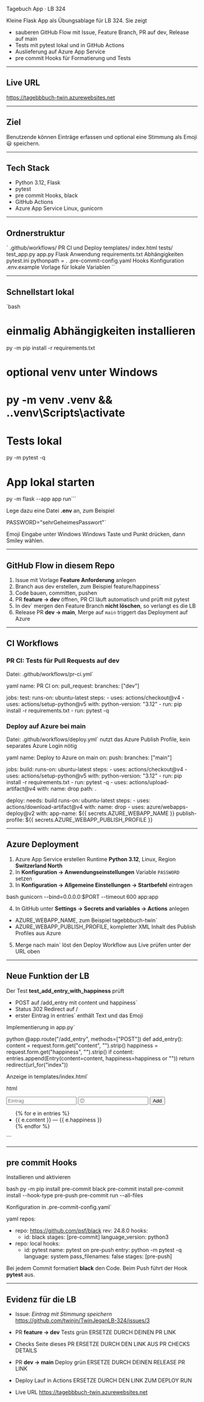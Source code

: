 Tagebuch App · LB 324

Kleine Flask App als Übungsablage für LB 324.
Sie zeigt

- sauberen GitHub Flow mit Issue, Feature Branch, PR auf dev, Release auf main
- Tests mit pytest lokal und in GitHub Actions
- Auslieferung auf Azure App Service
- pre commit Hooks für Formatierung und Tests

---

## Live URL

https://tagebbbuch-twin.azurewebsites.net

---

## Ziel

Benutzende können Einträge erfassen und optional eine Stimmung als Emoji 😃 speichern.

---

## Tech Stack

- Python 3.12, Flask
- pytest
- pre commit Hooks, black
- GitHub Actions
- Azure App Service Linux, gunicorn

---

## Ordnerstruktur
`
.github/workflows/        PR CI und Deploy
templates/                index.html
tests/                    test_app.py
app.py                    Flask Anwendung
requirements.txt          Abhängigkeiten
pytest.ini                pythonpath = .
.pre-commit-config.yaml   Hooks Konfiguration
.env.example              Vorlage für lokale Variablen
``

---

## Schnellstart lokal

`bash
# einmalig Abhängigkeiten installieren
py -m pip install -r requirements.txt

# optional venv unter Windows
# py -m venv .venv && .\.venv\Scripts\activate

# Tests lokal
py -m pytest -q

# App lokal starten
py -m flask --app app run```

Lege dazu eine Datei **.env** an, zum Beispiel


PASSWORD="sehrGeheimesPasswort"`

Emoji Eingabe unter Windows
Windows Taste und Punkt drücken, dann Smiley wählen.

---

## GitHub Flow in diesem Repo

1. Issue mit Vorlage **Feature Anforderung** anlegen
2. Branch aus dev erstellen, zum Beispiel feature/happiness`
3. Code bauen, committen, pushen
4. PR **feature → dev** öffnen, PR CI läuft automatisch und prüft mit pytest
5. In dev` mergen
  den Feature Branch **nicht löschen**, so verlangt es die LB
6. Release PR **dev → main**, Merge auf `main` triggert das Deployment auf Azure

---

## CI Workflows

### PR CI: Tests für Pull Requests auf dev

Datei: .github/workflows/pr-ci.yml`

yaml
name: PR CI
on:
  pull_request:
    branches: ["dev"]

jobs:
  test:
    runs-on: ubuntu-latest
    steps:
      - uses: actions/checkout@v4
      - uses: actions/setup-python@v5
        with:
          python-version: "3.12"
      - run: pip install -r requirements.txt
      - run: pytest -q


### Deploy auf Azure bei main

Datei: .github/workflows/deploy.yml`
nutzt das Azure Publish Profile, kein separates Azure Login nötig

yaml
name: Deploy to Azure on main
on:
  push:
    branches: ["main"]

jobs:
  build:
    runs-on: ubuntu-latest
    steps:
      - uses: actions/checkout@v4
      - uses: actions/setup-python@v5
        with:
          python-version: "3.12"
      - run: pip install -r requirements.txt
      - run: pytest -q
      - uses: actions/upload-artifact@v4
        with:
          name: drop
          path: .

  deploy:
    needs: build
    runs-on: ubuntu-latest
    steps:
      - uses: actions/download-artifact@v4
        with:
          name: drop
      - uses: azure/webapps-deploy@v2
        with:
          app-name: ${{ secrets.AZURE_WEBAPP_NAME }}
          publish-profile: ${{ secrets.AZURE_WEBAPP_PUBLISH_PROFILE }}


---

## Azure Deployment

1. Azure App Service erstellen
  Runtime **Python 3.12**, Linux, Region **Switzerland North**
2. In **Konfiguration → Anwendungseinstellungen** Variable `PASSWORD` setzen
3. In **Konfiguration → Allgemeine Einstellungen → Startbefehl** eintragen
  
  bash
  gunicorn --bind=0.0.0.0:$PORT --timeout 600 app:app
  
  
4. In GitHub unter **Settings → Secrets and variables → Actions** anlegen
  - AZURE_WEBAPP_NAME, zum Beispiel tagebbbuch-twin`
  - AZURE_WEBAPP_PUBLISH_PROFILE, kompletter XML Inhalt des Publish Profiles aus Azure
5. Merge nach main` löst den Deploy Workflow aus
  Live prüfen unter der URL oben

---

## Neue Funktion der LB

Der Test **test_add_entry_with_happiness** prüft

- POST auf /add_entry mit content und happiness`
- Status 302 Redirect auf /
- erster Eintrag in entries` enthält Text und das Emoji

Implementierung in app.py`

python
@app.route("/add_entry", methods=["POST"])
def add_entry():
    content = request.form.get("content", "").strip()
    happiness = request.form.get("happiness", "").strip()
    if content:
        entries.append(Entry(content=content, happiness=happiness or ""))
    return redirect(url_for("index"))


Anzeige in templates/index.html`

html
<form action="/add_entry" method="post">
  <input name="content" placeholder="Eintrag" required />
  <input name="happiness" placeholder="😊" />
  <button type="submit">Add</button>
</form>

<ul>
  {% for e in entries %}
    <li>{{ e.content }} — {{ e.happiness }}</li>
  {% endfor %}
</ul>
```

---

## pre commit Hooks

Installieren und aktivieren

bash
py -m pip install pre-commit black
pre-commit install
pre-commit install --hook-type pre-push
pre-commit run --all-files


Konfiguration in .pre-commit-config.yaml`

yaml
repos:
  - repo: https://github.com/psf/black
    rev: 24.8.0
    hooks:
      - id: black
        stages: [pre-commit]
        language_version: python3
  - repo: local
    hooks:
      - id: pytest
        name: pytest on pre-push
        entry: python -m pytest -q
        language: system
        pass_filenames: false
        stages: [pre-push]


Bei jedem Commit formatiert **black** den Code.
Beim Push führt der Hook **pytest** aus.

---

## Evidenz für die LB

- Issue: *Eintrag mit Stimmung speichern*
  https://github.com/twinjn/TwinJeganLB-324/issues/3
  
- PR **feature → dev** Tests grün
  ERSETZE DURCH DEINEN PR LINK
  
- Checks Seite dieses PR
  ERSETZE DURCH DEN LINK AUS PR CHECKS DETAILS
  
- PR **dev → main** Deploy grün
  ERSETZE DURCH DEINEN RELEASE PR LINK
  
- Deploy Lauf in Actions
  ERSETZE DURCH DEN LINK ZUM DEPLOY RUN
  
- Live URL
  https://tagebbbuch-twin.azurewebsites.net
  


